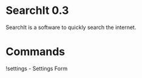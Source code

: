 # SearchIt 0.3

SearchIt is a software to quickly search the internet.

# Commands
!settings - Settings Form